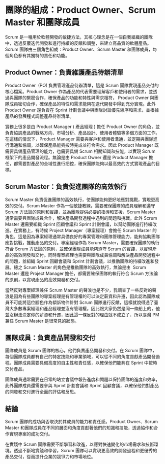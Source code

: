 # 團隊的組成：Product Owner、Scrum Master 和團隊成員
Scrum 是一種用於軟體開發的敏捷方法，其核心理念是在一個自我組織的團隊中，透過反覆迭代開發和進行持續的反饋和調整，來建立高品質的軟體產品。Scrum 團隊由三個角色組成：Product Owner、Scrum Master 和團隊成員，每個角色都有其獨特的責任和功能。

## Product Owner：負責維護產品待辦清單

Product Owner  (PO) 負責管理產品待辦清單，這是 Scrum 團隊實現產品交付的核心檔案。Product Owner 作為產品的代表需要理解客戶和使用者的需求，並透過與團隊的緊密合作，確保產品的功能和特性與需求相符， Product Owner 與團隊成員密切合作，確保產品的特性和需求能夠在迭代開發中得到充分實現。此外 Product Owner 還負責在 Sprint 計劃會議中與團隊討論優先線序和需求，並根據產品的發展程式調整產品待辦清單。

實務上很多是由 Product Manager ( 產品經理 ) 擔任 Product Owner 的角色，並負責協調產品的戰略方向、市場分析、產品設計、使用者體驗等多個方面的工作。在這樣的情況下，Product Manager 需要與客戶和使用者溝通，並定期與團隊進行溝通和協調，以確保產品能夠按時完成並符合需求。因此 Product Manager 既需要具備產品管理的能力，也需要具備 Scrum 相關知識和技能，以實現 Scrum 框架下的產品開發流程。無論是由 Product Owner 還是 Product Manager 擔任，都需要對產品的全域性進行把控，確保團隊能夠以最高效的方式實現產品的目標。 


## Scrum Master：負責促進團隊的高效執行

Scrum Master 負責促進團隊的高效執行，使團隊能夠更好地應對挑戰，實現更高效的交付。Scrum Master 作為一個敏捷教練，需要確保團隊的成員理解和遵守 Scrum 方法論的原則和實踐，並為團隊提供必要的指導和支援，Scrum Master 通常需要與團隊成員合作，解決產品開發過程中遇到的問題和挑戰。此外 Scrum Master 還需要組織 Sprint 回顧會議和 Sprint 計劃會議，以幫助團隊進行持續改進。在實務上，有時候 Project Manager（專案經理）會擔任 Scrum Master 的角色，這是因為專案經理通常具備良好的專案管理和團隊管理能力，能夠協助團隊應對挑戰，推動產品的交付。專案經理作為 Scrum Master，需要確保團隊的執行符合 Scrum 方法論的原則，並確保團隊成員能夠遵守 Scrum 的實踐，以實現產品的高效開發和交付。同時專案經理也需要與團隊成員協調和解決產品開發過程中的問題，並組織 Sprint 回顧會議和 Sprint 計劃會議，以推動團隊的持續改進和發展。總之 Scrum Master 的角色是推動團隊的高效執行，無論是由  Scrum Master 還是 Project Manager 擔任，都需要確保團隊的執行符合 Scrum 方法論的原則，以實現產品的高效開發和交付。 

當然反對專案經理兼任 Scrum Master 的聲浪也是不少，我調查了一些反對的聲浪是因為有些團隊的專案經理是有管理權的可以決定薪資和升遷，因此認為團隊成員不可能將這位腳色作為傾訴物件針對 Scrum 團隊進行反饋，這樣就說得通了臺灣大多數專案經理和產品經理並沒有管理權，因此跟大家仍然是同一條船上的，他並沒辦法決定你的薪資和升遷，因此這一條反對的理由就不成立了，所以臺灣 PM 兼任 Scrum Master 是很常見的狀態。

## 團隊成員：負責產品開發和交付

團隊成員是 Scrum 團隊的核心，他們負責產品開發和交付。在 Scrum 團隊中，每個團隊成員都有自己的特定技能和專業領域，可以從不同的角度貢獻產品開發過程。團隊成員需要具備高度的自主性和責任感，以確保他們能夠在 Sprint 中按時交付產品。

團隊成員通常需要在日常的站立會議中報告進度和問題以保持團隊的進度和效率，此外團隊成員還需要參與 Sprint 計劃會議和 Sprint 回顧會議，以確保他們對產品的開發和交付進行全面的評估和反思。

## 結論

Scrum 團隊的成功與否取決於其成員的能力和責任感。Product Owner、Scrum Master 和團隊成員在不同的層面和角度貢獻著他們的知識和技能，透過協作和合作實現專案的成功交付。

在實踐中 Scrum 團隊需要不斷學習和改進，以應對快速變化的市場需求和技術環境。透過不斷地實踐和學習，Scrum 團隊可以實現更高效的開發過程和更優秀的產品交付，從而提升企業的競爭力和市場地位。